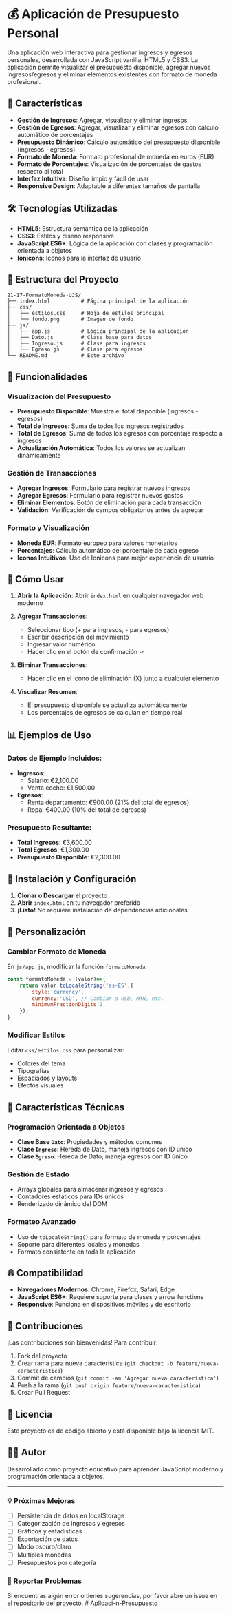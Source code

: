 # 💰 Aplicación de Presupuesto Personal

Una aplicación web interactiva para gestionar ingresos y egresos personales, desarrollada con JavaScript vanilla, HTML5 y CSS3. La aplicación permite visualizar el presupuesto disponible, agregar nuevos ingresos/egresos y eliminar elementos existentes con formato de moneda profesional.

## 🚀 Características

- **Gestión de Ingresos**: Agregar, visualizar y eliminar ingresos
- **Gestión de Egresos**: Agregar, visualizar y eliminar egresos con cálculo automático de porcentajes
- **Presupuesto Dinámico**: Cálculo automático del presupuesto disponible (ingresos - egresos)
- **Formato de Moneda**: Formato profesional de moneda en euros (EUR)
- **Formato de Porcentajes**: Visualización de porcentajes de gastos respecto al total
- **Interfaz Intuitiva**: Diseño limpio y fácil de usar
- **Responsive Design**: Adaptable a diferentes tamaños de pantalla

## 🛠️ Tecnologías Utilizadas

- **HTML5**: Estructura semántica de la aplicación
- **CSS3**: Estilos y diseño responsive
- **JavaScript ES6+**: Lógica de la aplicación con clases y programación orientada a objetos
- **Ionicons**: Iconos para la interfaz de usuario

## 📁 Estructura del Proyecto

```
21-17-FormatoMoneda-UJS/
├── index.html          # Página principal de la aplicación
├── css/
│   ├── estilos.css     # Hoja de estilos principal
│   └── fondo.png       # Imagen de fondo
├── js/
│   ├── app.js          # Lógica principal de la aplicación
│   ├── Dato.js         # Clase base para datos
│   ├── Ingreso.js      # Clase para ingresos
│   └── Egreso.js       # Clase para egresos
└── README.md           # Este archivo
```

## 🎯 Funcionalidades

### Visualización del Presupuesto
- **Presupuesto Disponible**: Muestra el total disponible (ingresos - egresos)
- **Total de Ingresos**: Suma de todos los ingresos registrados
- **Total de Egresos**: Suma de todos los egresos con porcentaje respecto a ingresos
- **Actualización Automática**: Todos los valores se actualizan dinámicamente

### Gestión de Transacciones
- **Agregar Ingresos**: Formulario para registrar nuevos ingresos
- **Agregar Egresos**: Formulario para registrar nuevos gastos
- **Eliminar Elementos**: Botón de eliminación para cada transacción
- **Validación**: Verificación de campos obligatorios antes de agregar

### Formato y Visualización
- **Moneda EUR**: Formato europeo para valores monetarios
- **Porcentajes**: Cálculo automático del porcentaje de cada egreso
- **Iconos Intuitivos**: Uso de Ionicons para mejor experiencia de usuario

## 🚦 Cómo Usar

1. **Abrir la Aplicación**: Abrir `index.html` en cualquier navegador web moderno

2. **Agregar Transacciones**:
   - Seleccionar tipo (+ para ingresos, - para egresos)
   - Escribir descripción del movimiento
   - Ingresar valor numérico
   - Hacer clic en el botón de confirmación ✓

3. **Eliminar Transacciones**:
   - Hacer clic en el icono de eliminación (X) junto a cualquier elemento

4. **Visualizar Resumen**:
   - El presupuesto disponible se actualiza automáticamente
   - Los porcentajes de egresos se calculan en tiempo real

## 📊 Ejemplos de Uso

### Datos de Ejemplo Incluidos:
- **Ingresos**:
  - Salario: €2,100.00
  - Venta coche: €1,500.00
- **Egresos**:
  - Renta departamento: €900.00 (21% del total de egresos)
  - Ropa: €400.00 (10% del total de egresos)

### Presupuesto Resultante:
- **Total Ingresos**: €3,600.00
- **Total Egresos**: €1,300.00
- **Presupuesto Disponible**: €2,300.00

## 🔧 Instalación y Configuración

1. **Clonar o Descargar** el proyecto
2. **Abrir** `index.html` en tu navegador preferido
3. **¡Listo!** No requiere instalación de dependencias adicionales

## 🎨 Personalización

### Cambiar Formato de Moneda
En `js/app.js`, modificar la función `formatoMoneda`:
```javascript
const formatoMoneda = (valor)=>{
    return valor.toLocaleString('es-ES',{
        style:'currency', 
        currency:'USD', // Cambiar a USD, MXN, etc.
        minimumFractionDigits:2
    });
}
```

### Modificar Estilos
Editar `css/estilos.css` para personalizar:
- Colores del tema
- Tipografías
- Espaciados y layouts
- Efectos visuales

## 🧪 Características Técnicas

### Programación Orientada a Objetos
- **Clase Base `Dato`**: Propiedades y métodos comunes
- **Clase `Ingreso`**: Hereda de Dato, maneja ingresos con ID único
- **Clase `Egreso`**: Hereda de Dato, maneja egresos con ID único

### Gestión de Estado
- Arrays globales para almacenar ingresos y egresos
- Contadores estáticos para IDs únicos
- Renderizado dinámico del DOM

### Formateo Avanzado
- Uso de `toLocaleString()` para formato de moneda y porcentajes
- Soporte para diferentes locales y monedas
- Formato consistente en toda la aplicación

## 🌐 Compatibilidad

- **Navegadores Modernos**: Chrome, Firefox, Safari, Edge
- **JavaScript ES6+**: Requiere soporte para clases y arrow functions
- **Responsive**: Funciona en dispositivos móviles y de escritorio

## 🤝 Contribuciones

¡Las contribuciones son bienvenidas! Para contribuir:

1. Fork del proyecto
2. Crear rama para nueva característica (`git checkout -b feature/nueva-caracteristica`)
3. Commit de cambios (`git commit -am 'Agregar nueva característica'`)
4. Push a la rama (`git push origin feature/nueva-caracteristica`)
5. Crear Pull Request

## 📝 Licencia

Este proyecto es de código abierto y está disponible bajo la licencia MIT.

## 👨‍💻 Autor

Desarrollado como proyecto educativo para aprender JavaScript moderno y programación orientada a objetos.

---

### 💡 Próximas Mejoras

- [ ] Persistencia de datos en localStorage
- [ ] Categorización de ingresos y egresos
- [ ] Gráficos y estadísticas
- [ ] Exportación de datos
- [ ] Modo oscuro/claro
- [ ] Múltiples monedas
- [ ] Presupuestos por categoría

### 🐛 Reportar Problemas

Si encuentras algún error o tienes sugerencias, por favor abre un issue en el repositorio del proyecto.
#   A p l i c a c i - n - P r e s u p u e s t o 
 
 

